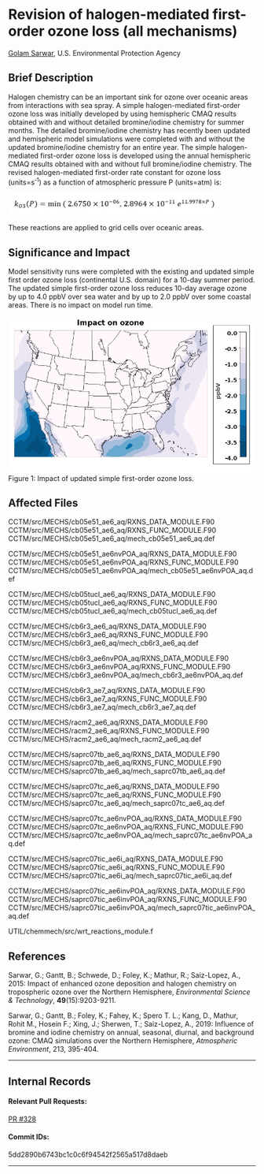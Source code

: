 
# Revision of halogen-mediated first-order ozone loss (all mechanisms)

[Golam Sarwar](mailto:sarwar.golam@epa.gov), U.S. Environmental Protection Agency

## Brief Description
Halogen chemistry can be an important sink for ozone over oceanic areas from interactions with sea spray. A simple halogen-mediated first-order ozone loss was initially developed by using hemispheric CMAQ results obtained with and without detailed bromine/iodine chemistry for summer months. The detailed bromine/iodine chemistry has recently been updated and hemispheric model simulations were completed with and without the updated bromine/iodine chemistry for an entire year. The simple halogen-mediated first-order ozone loss is developed using the annual hemispheric CMAQ results obtained with and without full bromine/iodine chemistry. The revised halogen-mediated first-order rate constant for ozone loss (units=s<sup>&#8209;1</sup>) as a function of atmospheric pressure P (units=atm) is:  

![rate_constant](first_order_rate_constant_for_ozone_loss.jpg)

These reactions are applied to grid cells over oceanic areas.
 
## Significance and Impact

Model sensitivity runs were completed with the existing and updated simple first order ozone loss (continental U.S. domain) for a 10-day summer period. The updated simple first-order ozone loss reduces 10-day average ozone by up to 4.0 ppbV over sea water and by up to 2.0 ppbV over some coastal areas. There is no impact on model run time.

![Ozone](simple_halogen_ozone_impact.jpg) 
Figure 1: Impact of updated simple first-order ozone loss.



## Affected Files
CCTM/src/MECHS/cb05e51_ae6_aq/RXNS_DATA_MODULE.F90
CCTM/src/MECHS/cb05e51_ae6_aq/RXNS_FUNC_MODULE.F90
CCTM/src/MECHS/cb05e51_ae6_aq/mech_cb05e51_ae6_aq.def

CCTM/src/MECHS/cb05e51_ae6nvPOA_aq/RXNS_DATA_MODULE.F90
CCTM/src/MECHS/cb05e51_ae6nvPOA_aq/RXNS_FUNC_MODULE.F90
CCTM/src/MECHS/cb05e51_ae6nvPOA_aq/mech_cb05e51_ae6nvPOA_aq.def

CCTM/src/MECHS/cb05tucl_ae6_aq/RXNS_DATA_MODULE.F90
CCTM/src/MECHS/cb05tucl_ae6_aq/RXNS_FUNC_MODULE.F90
CCTM/src/MECHS/cb05tucl_ae6_aq/mech_cb05tucl_ae6_aq.def

CCTM/src/MECHS/cb6r3_ae6_aq/RXNS_DATA_MODULE.F90
CCTM/src/MECHS/cb6r3_ae6_aq/RXNS_FUNC_MODULE.F90
CCTM/src/MECHS/cb6r3_ae6_aq/mech_cb6r3_ae6_aq.def

CCTM/src/MECHS/cb6r3_ae6nvPOA_aq/RXNS_DATA_MODULE.F90
CCTM/src/MECHS/cb6r3_ae6nvPOA_aq/RXNS_FUNC_MODULE.F90
CCTM/src/MECHS/cb6r3_ae6nvPOA_aq/mech_cb6r3_ae6nvPOA_aq.def

CCTM/src/MECHS/cb6r3_ae7_aq/RXNS_DATA_MODULE.F90
CCTM/src/MECHS/cb6r3_ae7_aq/RXNS_FUNC_MODULE.F90
CCTM/src/MECHS/cb6r3_ae7_aq/mech_cb6r3_ae7_aq.def

CCTM/src/MECHS/racm2_ae6_aq/RXNS_DATA_MODULE.F90
CCTM/src/MECHS/racm2_ae6_aq/RXNS_FUNC_MODULE.F90
CCTM/src/MECHS/racm2_ae6_aq/mech_racm2_ae6_aq.def

CCTM/src/MECHS/saprc07tb_ae6_aq/RXNS_DATA_MODULE.F90
CCTM/src/MECHS/saprc07tb_ae6_aq/RXNS_FUNC_MODULE.F90
CCTM/src/MECHS/saprc07tb_ae6_aq/mech_saprc07tb_ae6_aq.def

CCTM/src/MECHS/saprc07tc_ae6_aq/RXNS_DATA_MODULE.F90
CCTM/src/MECHS/saprc07tc_ae6_aq/RXNS_FUNC_MODULE.F90
CCTM/src/MECHS/saprc07tc_ae6_aq/mech_saprc07tc_ae6_aq.def

CCTM/src/MECHS/saprc07tc_ae6nvPOA_aq/RXNS_DATA_MODULE.F90
CCTM/src/MECHS/saprc07tc_ae6nvPOA_aq/RXNS_FUNC_MODULE.F90
CCTM/src/MECHS/saprc07tc_ae6nvPOA_aq/mech_saprc07tc_ae6nvPOA_aq.def

CCTM/src/MECHS/saprc07tic_ae6i_aq/RXNS_DATA_MODULE.F90
CCTM/src/MECHS/saprc07tic_ae6i_aq/RXNS_FUNC_MODULE.F90
CCTM/src/MECHS/saprc07tic_ae6i_aq/mech_saprc07tic_ae6i_aq.def

CCTM/src/MECHS/saprc07tic_ae6invPOA_aq/RXNS_DATA_MODULE.F90
CCTM/src/MECHS/saprc07tic_ae6invPOA_aq/RXNS_FUNC_MODULE.F90
CCTM/src/MECHS/saprc07tic_ae6invPOA_aq/mech_saprc07tic_ae6invPOA_aq.def

UTIL/chemmech/src/wrt_reactions_module.f


## References

Sarwar, G.; Gantt, B.; Schwede, D.; Foley, K.; Mathur, R.; Saiz-Lopez, A., 2015: Impact of enhanced ozone deposition and halogen chemistry on tropospheric ozone over the Northern Hemisphere, _Environmental Science & Technology_, **49**(15):9203-9211.

Sarwar, G.; Gantt, B.; Foley, K.; Fahey, K.; Spero T. L.; Kang, D., Mathur, Rohit M., Hosein F.; Xing, J.; Sherwen, T.; Saiz-Lopez, A., 2019: Influence of bromine and iodine chemistry on annual, seasonal, diurnal, and background ozone: CMAQ simulations over the Northern Hemisphere, _Atmospheric Environment_, 213, 395-404.

-----
## Internal Records
#### Relevant Pull Requests:
[PR #328](https://github.com/usepa/cmaq_dev/pull/328)
#### Commit IDs:
5dd2890b6743bc1c0c6f94542f2565a517d8daeb

-----
